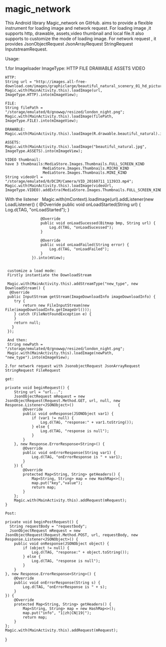 # magic_network

This Android library Magic_network on GitHub.  aims to provide a flexible instrument for loading image and network request.
For loading image ,it supports http, drawable, assets,video thumbnail and local file.It also supports to customize the mode of loading image.
For network request , it provides JsonObjectRequest JsonArrayRequest StringRequest InputstreamRequest.


Usage:
   
   1.for Imageloader
    ImageType:  HTTP FILE DRAWABLE ASSETS VIDEO
  
    HTTP:
    String url = "http://images.all-free-download.com/images/graphiclarge/beautiful_natural_scenery_01_hd_picture_166232.jpg";
    Magic.with(MainActivity.this).loadImage(url, ImageType.HTTP).into(mImageView);
    
    FILE:
    String filePath = "/storage/emulated/0/gnowwp/resized/london_night.png";
    Magic.with(MainActivity.this).loadImage(filePath, ImageType.FILE).into(mImageView);

    DRAWABLE:
    Magic.with(MainActivity.this).loadImage(R.drawable.beautiful_natural).into(mImageView);

    ASSETS:
    Magic.with(MainActivity.this).loadImage("beautiful_natural.jpg", ImageType.ASSETS).into(mImageView);
   
    VIDEO thumbnail:
    have 3 thumbnails:MediaStore.Images.Thumbnails.FULL_SCREEN_KIND
                     MediaStore.Images.Thumbnails.MICRO_KIND
                     MediaStore.Images.Thumbnails.MINI_KIND
    String videoUrl = "/storage/emulated/0/DCIM/Camera/VID_20160711_113933.mp4";
    Magic.with(MainActivity.this).loadImage(videoUrl,        ImageType.VIDEO).addExtra(MediaStore.Images.Thumbnails.FULL_SCREEN_KIND).into(mImageVie


   With the listener
   
   Magic.with(mContext).loadImage(url).addListener(new LoadListener() {
                    @Override
                    public void onLoadStarted(String url) {
                        Log.d(TAG, "onLoadStarted");
                    }

                    @Override
                    public void onLoadSucessed(Bitmap bmp, String url) {
                        Log.d(TAG, "onLoadSucessed");
                    }

                    @Override
                    public void onLoadFailed(String error) {
                        Log.d(TAG, "onLoadFailed");
                    }
                }).into(mView);
     
     
     customize a load mode:
     Firstly instantiate the DownloadStream
     
     Magic.with(MainActivity.this).addStreamType("new_type", new DownloadStream() {
      @Override
     public InputStream getStream(ImageDownloadInfo imageDownloadInfo) {
        try {
            return new FileInputStream(new File(imageDownloadInfo.getImageUrl()));
        } catch (FileNotFoundException e) {
        }
        return null;
       }
     });
     
     And then:
     String newPath = "/storage/emulated/0/gnowwp/resized/london_night.png";
     Magic.with(MainActivity.this).loadImage(newPath, "new_type").into(mImageView);
                
    2.for network request with JsonobjectRequest JsonArrayRequest StringRequest FileRequest
    
    get:
    
    private void beginRequest() {
        String url = "url...";
        JsonObjectRequest mRequest = new JsonObjectRequest(Request.Method.GET, url, null, new Response.Listener<JSONObject>()                    {
            @Override
            public void onResponse(JSONObject var1) {
                if (var1 != null) {
                    Log.d(TAG, "response:" + var1.toString());
                } else {
                    Log.d(TAG, "response is null");
                }
            }
        }, new Response.ErrorResponse<String>() {
            @Override
            public void onErrorResponse(String var1) {
                Log.d(TAG, "onErrorResponse is " + var1);
            }
        }) {
            @Override
            protected Map<String, String> getHeaders() {
                Map<String, String> map = new HashMap<>();
                map.put("key","value");
                return map;
            }
        };
        Magic.with(MainActivity.this).addRequest(mRequest);
    }
    
    Post:
    
    private void beginPostRequest() {
      String requestBody = "requestbody";
      JsonObjectRequest mRequest = new JsonObjectRequest(Request.Method.POST, url, requestBody, new   Response.Listener<JSONObject>() {
        public void onResponse(JSONObject object) {
            if (object != null) {
                Log.d(TAG, "response:" + object.toString());
            } else {
                Log.d(TAG, "response is null");
            }
        }
    }, new Response.ErrorResponse<String>() {
        @Override
        public void onErrorResponse(String s) {
            Log.d(TAG, "onErrorResponse is " + s);
        }
    }) {
        @Override
        protected Map<String, String> getHeaders() {
            Map<String, String> map = new HashMap<>();
            map.put("info", "1|zh|CN|19|");
            return map;
        }
    };
    Magic.with(MainActivity.this).addRequest(mRequest);
   }
    
    
    
    
    
    
    
    
    
    
    
    
    
